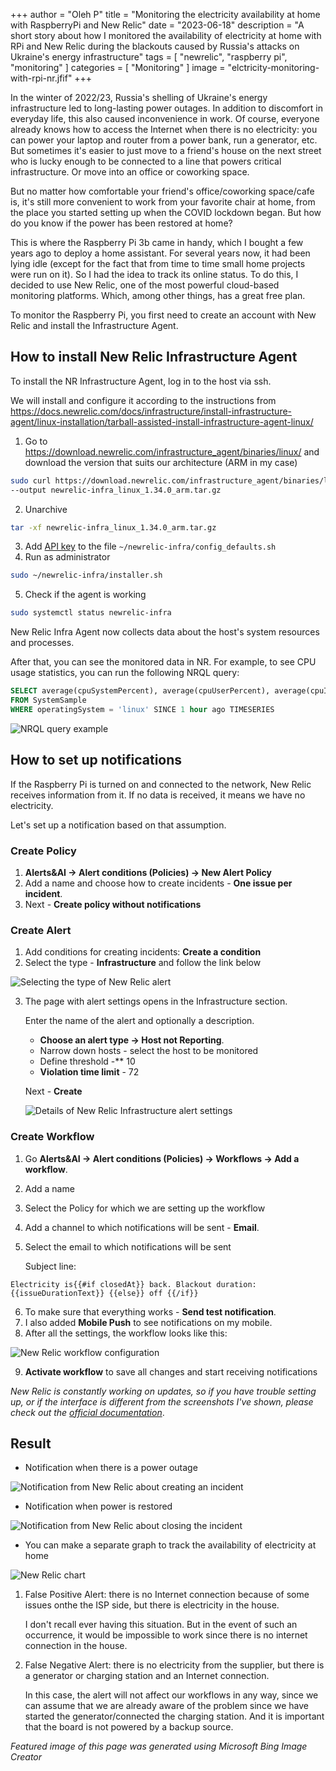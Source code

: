 +++
author = "Oleh P"
title = "Monitoring the electricity availability at home with RaspberryPi and New Relic"
date = "2023-06-18"
description = "A short story about how I monitored the availability of electricity at home with RPi and New Relic during the blackouts caused by Russia's attacks on Ukraine's energy infrastructure"
tags = [
    "newrelic",
    "raspberry pi",
    "monitoring"
]
categories = [
    "Monitoring"
]
image = "elctricity-monitoring-with-rpi-nr.jfif"
+++

In the winter of 2022/23, Russia's shelling of Ukraine's energy infrastructure led to long-lasting power outages.
In addition to discomfort in everyday life, this also caused inconvenience in work. Of course, everyone already knows how to access the Internet when there is no electricity: you can power your laptop and router from a power bank, run a generator, etc. But sometimes it's easier to just move to a friend's house on the next street who is lucky enough to be connected to a line that powers critical infrastructure. Or move into an office or coworking space. 

But no matter how comfortable your friend's office/coworking space/cafe is, it's still more convenient to work from your favorite chair at home, from the place you started setting up when the COVID lockdown began. But how do you know if the power has been restored at home?

This is where the Raspberry Pi 3b came in handy, which I bought a few years ago to deploy a home assistant. For several years now, it had been lying idle (except for the fact that from time to time small home projects were run on it). So I had the idea to track its online status. To do this, I decided to use New Relic, one of the most powerful cloud-based monitoring platforms. Which, among other things, has a great free plan.


To monitor the Raspberry Pi, you first need to create an account with New Relic and install the Infrastructure Agent.

## How to install New Relic Infrastructure Agent
To install the NR Infrastructure Agent, log in to the host via ssh.

We will install and configure it according to the instructions from https://docs.newrelic.com/docs/infrastructure/install-infrastructure-agent/linux-installation/tarball-assisted-install-infrastructure-agent-linux/

1. Go to https://download.newrelic.com/infrastructure_agent/binaries/linux/ and download the version that suits our architecture (ARM in my case)

```bash
sudo curl https://download.newrelic.com/infrastructure_agent/binaries/linux/arm/newrelic-infra_linux_1.34.0_arm.tar.gz \
--output newrelic-infra_linux_1.34.0_arm.tar.gz
```

2. Unarchive
```bash
tar -xf newrelic-infra_linux_1.34.0_arm.tar.gz
```
3. Add [API key](https://docs.newrelic.com/docs/apis/intro-apis/new-relic-api-keys/) to the file `~/newrelic-infra/config_defaults.sh`
4. Run as administrator
```bash
sudo ~/newrelic-infra/installer.sh
```
5. Check if the agent is working
```bash
sudo systemctl status newrelic-infra
``` 

New Relic Infra Agent now collects data about the host's system resources and processes.

After that, you can see the monitored data in NR. For example, to see CPU usage statistics, you can run the following NRQL query:


```sql
SELECT average(cpuSystemPercent), average(cpuUserPercent), average(cpuIdlePercent), average(cpuIOWaitPercent) 
FROM SystemSample 
WHERE operatingSystem = 'linux' SINCE 1 hour ago TIMESERIES
```

![NRQL query example](img/01-nrql-cpu-stat.png)

## How to set up notifications

If the Raspberry Pi is turned on and connected to the network, New Relic receives information from it. If no data is received, it means we have no electricity. 

Let's set up a notification based on that assumption.

### Create Policy

1. **Alerts&AI → Alert conditions (Policies) → New Alert Policy**
2. Add a name and choose how to create incidents - **One issue per incident**.
3. Next -  **Create policy without notifications**

### Create Alert
1. Add conditions for creating incidents: **Create a condition**
2. Select the type - **Infrastructure** and follow the link below

![Selecting the type of New Relic alert](img/02-create-infra-alert.png)

3. The page with alert settings opens in the Infrastructure section. 
    
    Enter the name of the alert and optionally a description.
    
    - **Choose an alert type → Host not Reporting**.
    - Narrow down hosts - select the host to be monitored
    - Define threshold -** 10
    - **Violation time limit** - 72

    Next - **Create**

    ![Details of New Relic Infrastructure alert settings](img/03-create-infra-alert.png)

### Create Workflow

1. Go **Alerts&AI → Alert conditions (Policies) → Workflows → Add a workflow**.
2. Add a name
3. Select the Policy for which we are setting up the workflow
4. Add a channel to which notifications will be sent - **Email**.
5. Select the email to which notifications will be sent
    
    Subject line:

 ```
Electricity is{{#if closedAt}} back. Blackout duration: {{issueDurationText}} {{else}} off {{/if}}
 ```

6. To make sure that everything works - **Send test notification**.
7. I also added **Mobile Push** to see notifications on my mobile.
8. After all the settings, the workflow looks like this:

![New Relic workflow configuration](img/04-workflow-configs.png)

9. **Activate workflow** to save all changes and start receiving notifications

_New Relic is constantly working on updates, so if you have trouble setting up, or if the interface is different from the screenshots I've shown, please check out the [official documentation](https://docs.newrelic.com/docs/alerts-applied-intelligence/new-relic-alerts/)_.


## Result

- Notification when there is a power outage

![Notification from New Relic about creating an incident](img/05-electricity-off-mail.png)
    
- Notification when power is restored

![Notification from New Relic about closing the incident](img/06-electricity-back-mail.png)
    
- You can make a separate graph to track the availability of electricity at home

![New Relic chart](img/07-electricity-chart.png)

1. False Positive Alert: there is no Internet connection because of some issues onthe the ISP side, but there is electricity in the house. 

    I don't recall ever having this situation. But in the event of such an occurrence, it would be impossible to work since there is no internet connection in the house.
2. False Negative Alert: there is no electricity from the supplier, but there is a generator or charging station and an Internet connection. 
    
    In this case, the alert will not affect our workflows in any way, since we can assume that we are already aware of the problem since we have started the generator/connected the charging station. And it is important that the board is not powered by a backup source.



*Featured image of this page was generated using Microsoft Bing Image Creator*
